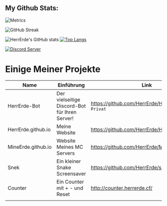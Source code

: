 ## My Github Stats:

![Metrics](https://metrics.lecoq.io/HerrErde?template=classic&config.timezone=Europe%2FBerlin)

![GitHub Streak](https://github-readme-streak-stats.herokuapp.com?user=HerrErde&theme=dark&hide_border=true&background=000000)

![HerrErde's GitHub stats](https://github-readme-stats.vercel.app/api?username=HerrErde&show_icons=true&theme=blue-green)
[![Top Langs](https://github-readme-stats.vercel.app/api/top-langs/?username=HerrErde&layout=compact&theme=blue-green)](https://github.com/HerrErde)

<a href="https://discord.com/invite/YxxMy7H">
  <img src="https://discordapp.com/api/guilds/558018484995489822/embed.png?style=banner2" title="Discord Server"/>
</a>

# Einige Meiner Projekte
| Name | Einführung | Link |
|------|------|-----------|
| HerrErde-Bot | Der vielseitige Discord-Bot für Ihren Server! | https://github.com/HerrErde/HerrErde-Bot `Privat` |
|HerrErde.github.io | Meine Website | https://github.com/HerrErde/HerrErde.github.io |
|MineErde.github.io | Website Meines MC Servers  | https://github.com/HerrErde/MineErde.github.io |
|Snek          | Ein kleiner Snake Screensaver   | https://github.com/HerrErde/snek |
|Counter       | Ein Counter mit + - und Reset   | http://counter.herrerde.cf/ |
|              |                                 |





